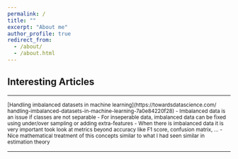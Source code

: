 ```yaml
---
permalink: /
title: ""
excerpt: "About me"
author_profile: true
redirect_from: 
  - /about/
  - /about.html
---
```


## Interesting Articles

---

<sub>
[Handling imbalanced datasets in machine learning](https://towardsdatascience.com/
handling-imbalanced-datasets-in-machine-learning-7a0e84220f28)
</sub>
<sub>
- Imbalanced data is an issue if classes are not separable
- For inseperable data, imbalanced data can be fixed using under/over sampling or adding extra-features
- When there is imbalanced data it is very important took look at metrics beyond accuracy like F1 score, confusion matrix, ...
- Nice mathematical treatment of this concepts similar to what I had seen similar in estimation theory
</sub>

---
